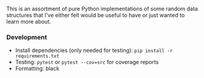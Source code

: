 This is an assortment of pure Python implementations of some random data structures that I've either felt would be useful to have or just wanted to learn more about.

### Development

- Install dependencies (only needed for testing): `pip install -r requirements.txt`
- Testing: `pytest` or `pytest --cov=src` for coverage reports
- Formatting: black
